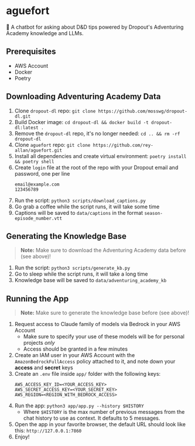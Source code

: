 # aguefort

:game_die: A chatbot for asking about D&amp;D tips powered by Dropout's Adventuring Academy knowledge and LLMs.

## Prerequisites

- AWS Account
- Docker
- Poetry

## Downloading Adventuring Academy Data

1. Clone `dropout-dl` repo: `git clone https://github.com/mosswg/dropout-dl.git`
2. Build Docker image: `cd dropout-dl && docker build -t dropout-dl:latest .`
3. Remove the `dropout-dl` repo, it's no longer needed: `cd .. && rm -rf dropout-dl`
4. Clone `aguefort` repo: `git clone https://github.com/rey-allan/aguefort.git`
5. Install all dependencies and create virtual environment: `poetry install && poetry shell`
6. Create `login` file at the root of the repo with your Dropout email and password, one per line
   ```
   email@example.com
   123456789
   ```
7. Run the script: `python3 scripts/download_captions.py`
8. Go grab a coffee while the script runs, it will take some time
9. Captions will be saved to `data/captions` in the format `season-episode_number.vtt`

## Generating the Knowledge Base

> **Note:** Make sure to download the Adventuring Academy data before (see above)!

1. Run the script: `python3 scripts/generate_kb.py`
2. Go to sleep while the script runs, it will take a long time
3. Knowledge base will be saved to `data/adventuring_academy_kb`

## Running the App

> **Note:** Make sure to generate the knowledge base before (see above)!

1. Request access to Claude family of models via Bedrock in your AWS Account
   - Make sure to specify your use of these models will be for personal projects _only_
   - Access should be granted in a few minutes
2. Create an IAM user in your AWS Account with the `AmazonBedrockFullAccess` policy attached to it, and note down your **access** and **secret** keys
3. Create an `.env` file inside `app/` folder with the following keys:
   ```
   AWS_ACCESS_KEY_ID=<YOUR_ACCESS_KEY>
   AWS_SECRET_ACCESS_KEY=<YOUR_SECRET_KEY>
   AWS_REGION=<REGION_WITH_BEDROCK_ACCESS>
   ```
4. Run the app: `python3 app/app.py --history $HISTORY`
   - Where `$HISTORY` is the max number of previous messages from the chat history to use as context. It defaults to 5 messages.
5. Open the app in your favorite browser, the default URL should look like this: `http://127.0.0.1:7860`
6. Enjoy!
